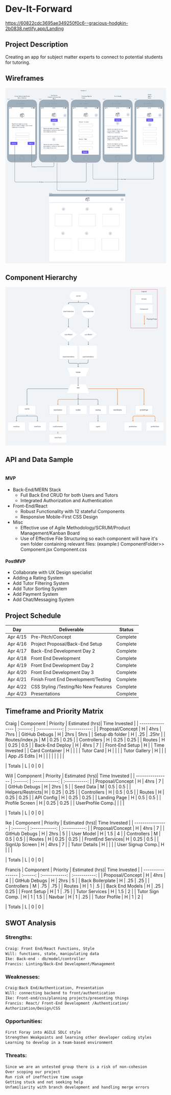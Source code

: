 # Dev-It-Forward

https://60822cdc3695ae349250f0c6--gracious-hodgkin-2b0838.netlify.app/Landing

## Project Description

Creating an app for subject matter experts to connect to potential students for tutoring.

## Wireframes

![wireframe](https://github.com/foremanlb/Dev-It-Forward/blob/development/assets/PayitForward.png)

## Component Hierarchy

![hierarchy](https://github.com/foremanlb/Dev-It-Forward/blob/development/assets/PayitForward%20-%20Full-Stack%20Hierarchy.png)

## API and Data Sample

```

```

#### MVP

- Back-End/MERN Stack
  - Full Back End CRUD for both Users and Tutors
  - Integrated Authorization and Authentication
- Front-End/React
  - Robust Functionality with 12 stateful Components
  - Responsive Mobile-First CSS Design
- Misc
  - Effective use of Agile Methodology/SCRUM/Product Management/Kanban Board
  - Use of Effective File Structuring so each component will have it's own folder containing relevant files:
    (example:)
    ComponentFolder>>
    Component.jsx
    Component.css

#### PostMVP

- Collaborate with UX Design specialist
- Adding a Rating System
- Add Tutor Filtering System
- Add Tutor Sorting System
- Add Payment System
- Add Chat/Messaging System

## Project Schedule

| Day      | Deliverable                          | Status     |
| -------- | ------------------------------------ | ---------- |
| Apr 4/15 | Pre-Pitch/Concept                    | Complete   |
| Apr 4/16 | Project Proposal/Back-End Setup      | Complete   |
| Apr 4/17 | Back-End Development Day 2           | Complete   |
| Apr 4/18 | Front End Development                | Complete   |
| Apr 4/19 | Front End Development  Day 2         | Complete   |
| Apr 4/20 | Front End Development  Day 3         | Complete   |
| Apr 4/21 | Finish Front End Development/Testing | Complete |
| Apr 4/22 | CSS Styling /Testing/No New Features | Complete |
| Apr 4/23 | Presentations                        | Complete |

## Timeframe and Priority Matrix

Craig
| Component        | Priority | Estimated (hrs)| Time Invested |
| ---------------- | :------: | :------------: | :-----------: |
| Proposal/Concept |    H     |      4hrs      |      7hrs     |
| GitHub Debugs    |    H     |      2hrs      |      5hrs     |
| Setup db folder  |    H     |      .25       |      .25hr    |
| Routes/index.js  |    M     |      0.25      |      0.25     |
| Controllers      |    H     |      0.25      |      0.25     |
| Routes           |    H     |      0.25      |     0.5       |
| Back-End Deploy  |    H     |      4hrs      |       7       |
| Front-End Setup  |    H     |                | Time Invested |
| Card Container   |    H     |                |               |
| Tutor Card       |    H     |                |               |
| Tutor Gallery    |    H     |                |               |
| App JS Edits     |    H     |                |               |
|                  |          |                |               |


| Totals | L | 0 | 0 |

Will
| Component        | Priority | Estimated (hrs)| Time Invested |
| ---------------- | :------: | :------------: | :-----------: |
| Proposal/Concept |    H     |      4hrs      |       7       |
| GitHub Debugs    |    H     |      2hrs      |       5       |
| Seed Data        |    M     |      0.5       |      0.5      |
| Helpers/Restricts|    H     |      0.25      |      0.25     |
| Controllers      |    H     |      0.5       |      0.5      |
| Routes           |    H     |      0.25      |      0.25     |
| API Config       |    H     |      0.25      |      0.25     |
| Landing Page     |    H     |      0.5       |      0.5      |
| Profile Screen   |    H     |      0.25      |      0.25     |
| UserProfile Comp.|          |                |               |

| Totals | L | 0 | 0 |

Ike
| Component        | Priority | Estimated (hrs)| Time Invested |
| ---------------- | :------: | :------------: | :-----------: |
| Proposal/Concept |    H     |      4hrs      |       7       |
| GitHub Debugs    |    H     |      2hrs      |       5       |
| User Model       |    H     |      1.5       |       4       |
| Controllers      |    M     |      0.5       |      0.5      |
| Routes           |    H     |      0.25      |      0.25     |
| FrontEnd Services|    H     |      0.25      |     0.5       |
| SignUp Screen    |    H     |      4hrs      |       7       |
| Tutor Details    |    H     |                |               |
| User Signup Comp.|    H     |                |               |

| Totals | L | 0 | 0 |

Francis
| Component        | Priority | Estimated (hrs)| Time Invested |
| ---------------- | :------: | :------------: | :-----------: |
| Proposal/Concept |    H     |      4hrs      |       4       |
| GitHub Debugs    |    H     |      2hrs      |       5       |
| Back Boilerplate |    H     |      .25       |       .25     |
| Controllers      |    M     |      .75       |       .75     |
| Routes           |    H     |      1         |      .5       |
| Back End Models  |    H     |      .25       |     0.25      |
| Front Setup      |    H     |      1         |      .75      |
| Tutor Services   |    H     |      1.5       |       2       |
| Tutor Sign Comp. |    H     |      1         |      1.5      |
| Navbar           |    H     |      1         |      .25      |
| Tutor Profile    |    H     |      1         |       2       |

| Totals | L | 0 | 0 |


## SWOT Analysis

### Strengths:

    Craig: Front End/React Functions, Style
    Will: functions, state, manipulating data
    Ike: Back-end - db/model/controller
    Francis: Linting/Back-End Development/Management

### Weaknesses:

    Craig:Back End/Authentication, Presentation
    Will: connecting backend to front/authentication
    Ike: Front-end/css/planning projects/presenting things
    Francis: React/ Front-End Development /Authentication/ Authorization/Design/CSS

### Opportunities:

    First Foray into AGILE SDLC style
    Strengthen Weakpoints and learning other developer coding styles
    Learning to develop in a team-based environment

### Threats:

    Since we are an untested group there is a risk of non-cohesion
    Over scoping our project
    Run risk of ineffective time usage
    Getting stuck and not seeking help
    Unfamiliarity with branch development and handling merge errors
